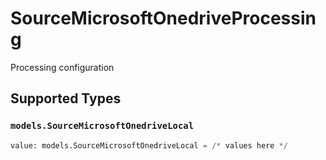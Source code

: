 # SourceMicrosoftOnedriveProcessing

Processing configuration


## Supported Types

### `models.SourceMicrosoftOnedriveLocal`

```python
value: models.SourceMicrosoftOnedriveLocal = /* values here */
```

